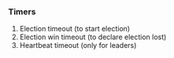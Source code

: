 ### Timers

1. Election timeout (to start election)
2. Election win timeout (to declare election lost)
3. Heartbeat timeout (only for leaders)